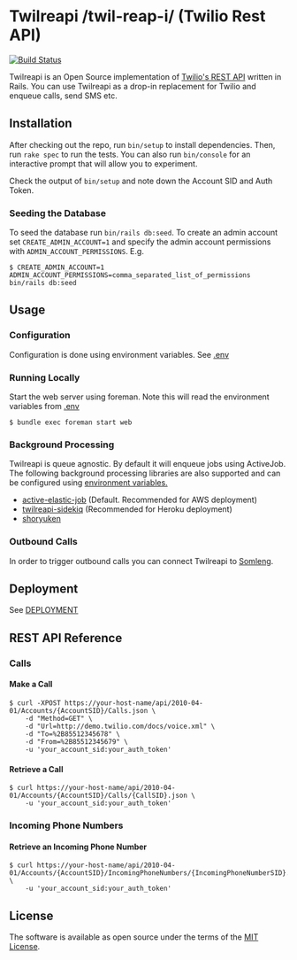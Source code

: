 # Twilreapi /twil-reap-i/ (Twilio Rest API)

[![Build Status](https://travis-ci.org/dwilkie/twilreapi.svg?branch=master)](https://travis-ci.org/dwilkie/twilreapi)

Twilreapi is an Open Source implementation of [Twilio's REST API](https://www.twilio.com/docs/api/rest) written in Rails. You can use Twilreapi as a drop-in replacement for Twilio and enqueue calls, send SMS etc.

## Installation

After checking out the repo, run `bin/setup` to install dependencies. Then, run `rake spec` to run the tests. You can also run `bin/console` for an interactive prompt that will allow you to experiment.

Check the output of `bin/setup` and note down the Account SID and Auth Token.

### Seeding the Database

To seed the database run `bin/rails db:seed`. To create an admin account set `CREATE_ADMIN_ACCOUNT=1` and specify the admin account permissions with `ADMIN_ACCOUNT_PERMISSIONS`. E.g.

```
$ CREATE_ADMIN_ACCOUNT=1 ADMIN_ACCOUNT_PERMISSIONS=comma_separated_list_of_permissions bin/rails db:seed
```

## Usage

### Configuration

Configuration is done using environment variables. See [.env](https://github.com/dwilkie/twilreapi/blob/master/.env)

### Running Locally

Start the web server using foreman. Note this will read the environment variables from [.env](https://github.com/dwilkie/twilreapi/blob/master/.env)

```
$ bundle exec foreman start web
```

### Background Processing

Twilreapi is queue agnostic. By default it will enqueue jobs using ActiveJob. The following background processing libraries are also supported and can be configured using [environment variables.](https://github.com/dwilkie/twilreapi/blob/master/.env)

* [active-elastic-job](https://github.com/tawan/active-elastic-job) (Default. Recommended for AWS deployment)
* [twilreapi-sidekiq](https://github.com/dwilkie/twilreapi-sidekiq) (Recommended for Heroku deployment)
* [shoryuken](https://github.com/phstc/shoryuken)

### Outbound Calls

In order to trigger outbound calls you can connect Twilreapi to [Somleng](https://github.com/dwilkie/somleng).

## Deployment

See [DEPLOYMENT](https://github.com/dwilkie/twilreapi/blob/master/DEPLOYMENT.md)

## REST API Reference

### Calls

#### Make a Call

```
$ curl -XPOST https://your-host-name/api/2010-04-01/Accounts/{AccountSID}/Calls.json \
    -d "Method=GET" \
    -d "Url=http://demo.twilio.com/docs/voice.xml" \
    -d "To=%2B85512345678" \
    -d "From=%2B85512345679" \
    -u 'your_account_sid:your_auth_token'
```

#### Retrieve a Call

```
$ curl https://your-host-name/api/2010-04-01/Accounts/{AccountSID}/Calls/{CallSID}.json \
    -u 'your_account_sid:your_auth_token'
```

### Incoming Phone Numbers

#### Retrieve an Incoming Phone Number

```
$ curl https://your-host-name/api/2010-04-01/Accounts/{AccountSID}/IncomingPhoneNumbers/{IncomingPhoneNumberSID}.json \
    -u 'your_account_sid:your_auth_token'
```

## License

The software is available as open source under the terms of the [MIT License](http://opensource.org/licenses/MIT).

